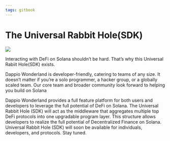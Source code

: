 ```yaml
---
tags: gitbook
---
```


# The Universal Rabbit Hole(SDK)

![](https://hackmd.io/_uploads/BJ_eBF3w9.jpg)

Interacting with DeFi on Solana shouldn’t be hard. That’s why this Universal Rabiit Hole(SDK) exists.

Dappio Wonderland is developer-friendly, catering to teams of any size. It doesn’t matter if you’re a solo programmer, a hacker group, or a globally scaled team. Our core team and broader community look forward to helping you build on Solana

Dappio Wonderland provides a full feature platform for both users and developers to leverage the full potential of DeFi on Solana. The Universal Rabbit Hole (SDK) will act as the middleware that aggregates multiple top DeFi protocols into one upgradable program layer. This structure allows developers to realize the full potential of Decentralized Finance on Solana. Universal Rabbit Hole (SDK) will soon be available for individuals, developers, and protocols. Stay tuned.
